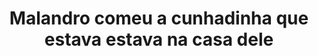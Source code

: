 ---
layout: post
title: Malandro comeu a cunhadinha que estava estava na casa dele
thumb: malandro-comeu-a-cunhadinha-que-estava-estava-na-casa-dele
duration: "117:03"
permalink: /:title
video: https://www.xvideos.com/embedframe/56117743
categories: cunhada, panteras, as-panteras
qualidade: 360p
---